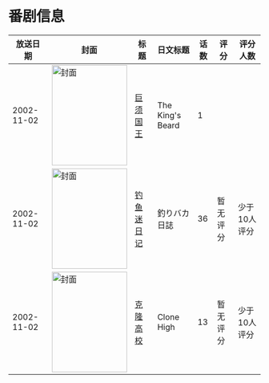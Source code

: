 # 番剧信息

|放送日期|封面|标题|日文标题|话数|评分|评分人数|
|---|---|---|---|---|---|---|
|2002-11-02|<img src="//lain.bgm.tv/pic/cover/c/ae/36/27246_UVzg5.jpg" alt="封面" style="width:150px;height:200px;object-fit:cover;">|[巨须国王](https://bangumi.tv/subject/27246)|The King's Beard|1|||
|2002-11-02|<img src="//lain.bgm.tv/pic/cover/c/7f/77/102315_OD3bJ.jpg" alt="封面" style="width:150px;height:200px;object-fit:cover;">|[钓鱼迷日记](https://bangumi.tv/subject/102315)|釣りバカ日誌|36|暂无评分|少于10人评分|
|2002-11-02|<img src="//lain.bgm.tv/pic/cover/c/99/8a/430148_XRXOG.jpg" alt="封面" style="width:150px;height:200px;object-fit:cover;">|[克隆高校](https://bangumi.tv/subject/430148)|Clone High|13|暂无评分|少于10人评分|
